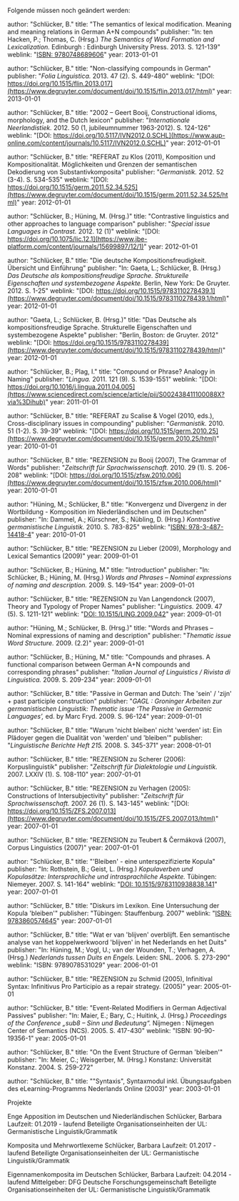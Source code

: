 
Folgende müssen noch geändert werden:


author: "Schlücker, B."
title: "The semantics of lexical modification. Meaning and meaning relations in German A+N compounds"
publisher: "In: ten Hacken, P.; Thomas, C. (Hrsg.)
<i>The Semantics of Word Formation and Lexicalization.</i> Edinburgh : Edinburgh University Press. 2013. S. 121-139"
weblink: "[ISBN: 9780748689606](https://katalog.ub.uni-leipzig.de/Record/0-750767715)"
year: 2013-01-01

author: "Schlücker, B."
title: "Non-classifying compounds in German"
publisher: "<i>Folia Linguistica.</i> 2013. 47 (2). S. 449-480"
weblink: "[DOI: https://doi.org/10.1515/flin.2013.017](https://www.degruyter.com/document/doi/10.1515/flin.2013.017/html)"
year: 2013-01-01

author: "Schlücker, B."
title: "2002 – Geert Booij, Constructional idioms, morphology, and the Dutch lexicon"
publisher: "<i>Internationale Neerlandistiek.</i> 2012. 50 (1, jubileumnummer 1963-2012). S. 124-126"
weblink: "[DOI: https://doi.org/10.5117/IVN2012.0.SCHL](https://www.aup-online.com/content/journals/10.5117/IVN2012.0.SCHL)"
year: 2012-01-01

author: "Schlücker, B."
title: "REFERAT zu Klos (2011), Komposition und Kompositionalität. Möglichkeiten und Grenzen der semantischen Dekodierung von Substantivkomposita"
publisher: "<i>Germanistik.</i> 2012. 52 (3-4). S. 534-535"
weblink: "[DOI: https://doi.org/10.1515/germ.2011.52.34.525](https://www.degruyter.com/document/doi/10.1515/germ.2011.52.34.525/html)"
year: 2012-01-01

author: "Schlücker, B.; Hüning, M. (Hrsg.)"
title: "Contrastive linguistics and other approaches to language comparison"
publisher: "<i>Special issue Languages in Contrast.</i> 2012. 12 (1)"
weblink: "[DOI: https://doi.org/10.1075/lic.12.1](https://www.jbe-platform.com/content/journals/15699897/12/1)"
year: 2012-01-01

author: "Schlücker, B."
title: "Die deutsche Kompositionsfreudigkeit. Übersicht und Einführung"
publisher: "In: Gaeta, L.; Schlücker, B. (Hrsg.)
<i>Das Deutsche als kompositionsfreudige Sprache. Strukturelle Eigenschaften und systembezogene Aspekte.</i> Berlin, New York: De Gruyter. 2012. S. 1-25"
weblink: "[DOI: https://doi.org/10.1515/9783110278439.1](https://www.degruyter.com/document/doi/10.1515/9783110278439.1/html)"
year: 2012-01-01

author: "Gaeta, L.; Schlücker, B. (Hrsg.)"
title: "Das Deutsche als kompositionsfreudige Sprache. Strukturelle Eigenschaften und systembezogene Aspekte"
publisher: "Berlin, Boston: de Gruyter. 2012"
weblink: "[DOI: https://doi.org/10.1515/9783110278439](https://www.degruyter.com/document/doi/10.1515/9783110278439/html)"
year: 2012-01-01

author: "Schlücker, B.; Plag, I."
title: "Compound or Phrase? Analogy in Naming"
publisher: "<i>Lingua.</i> 2011. 121 (9). S. 1539-1551"
weblink: "[DOI: https://doi.org/10.1016/j.lingua.2011.04.005](https://www.sciencedirect.com/science/article/pii/S002438411100088X?via%3Dihub)"
year: 2011-01-01

author: "Schlücker, B."
title: "REFERAT zu Scalise & Vogel (2010, eds.), Cross-disciplinary issues in compounding"
publisher: "<i>Germanistik.</i> 2010. 51 (1-2). S. 39-39"
weblink: "[DOI: https://doi.org/10.1515/germ.2010.25](https://www.degruyter.com/document/doi/10.1515/germ.2010.25/html)"
year: 2010-01-01

author: "Schlücker, B."
title: "REZENSION zu Booij (2007), The Grammar of Words"
publisher: "<i>Zeitschrift für Sprachwissenschaft.</i> 2010. 29 (1). S. 206-208"
weblink: "[DOI: https://doi.org/10.1515/zfsw.2010.006](https://www.degruyter.com/document/doi/10.1515/zfsw.2010.006/html)"
year: 2010-01-01

author: "Hüning, M.; Schlücker, B."
title: "Konvergenz und Divergenz in der Wortbildung - Komposition im Niederländischen und im Deutschen"
publisher: "In: Dammel, A.; Kürschner, S.; Nübling, D. (Hrsg.)
<i>Kontrastive germanistische Linguistik.</i> 2010. S. 783-825"
weblink: "[ISBN: 978-3-487-14418-4](https://katalog.ub.uni-leipzig.de/Record/0-1399600184)"
year: 2010-01-01

author: "Schlücker, B."
title: "REZENSION zu Lieber (2009), Morphology and Lexical Semantics (2009)"
year: 2009-01-01

author: "Schlücker, B.; Hüning, M."
title: "Introduction"
publisher: "In: Schlücker, B.; Hüning, M. (Hrsg.)
<i>Words and Phrases – Nominal expressions of naming and description.</i> 2009. S. 149-154"
year: 2009-01-01

author: "Schlücker, B."
title: "REZENSION zu Van Langendonck (2007), Theory and Typology of Proper Names"
publisher: "<i>Linguistics.</i> 2009. 47 (5). S. 1211-121"
weblink: "[DOI: 10.1515/LING.2009.042](https://www.degruyter.com/document/doi/10.1515/LING.2009.042/html)"
year: 2009-01-01

author: "Hüning, M.; Schlücker, B. (Hrsg.)"
title: "Words and Phrases – Nominal expressions of naming and description"
publisher: "<i>Thematic issue Word Structure.</i> 2009. (2.2)"
year: 2009-01-01

author: "Schlücker, B.; Hüning, M."
title: "Compounds and phrases. A functional comparison between German A+N compounds and corresponding phrases"
publisher: "<i>Italian Journal of Linguistics / Rivista di Linguistica.</i> 2009. S. 209-234"
year: 2009-01-01

author: "Schlücker, B."
title: "Passive in German and Dutch: The 'sein' / 'zijn' + past participle construction"
publisher: "<i>GAGL : Groninger Arbeiten zur germanistischen Linguistik: Thematic issue ‘The Passive in Germanic Languages’,</i> ed. by Marc Fryd. 2009. S. 96-124"
year: 2009-01-01

author: "Schlücker, B."
title: "Warum 'nicht bleiben' nicht 'werden' ist: Ein Plädoyer gegen die Dualität von 'werden' und 'bleiben'"
publisher: "<i>Linguistische Berichte Heft 215.</i> 2008. S. 345-371"
year: 2008-01-01

author: "Schlücker, B."
title: "REZENSION zu Scherer (2006): Korpuslinguistik"
publisher: "<i>Zeitschrift für Dialektologie und Linguistik.</i> 2007. LXXIV (1). S. 108-110"
year: 2007-01-01

author: "Schlücker, B."
title: "REZENSION zu Verhagen (2005): Constructions of Intersubjectivity"
publisher: "<i>Zeitschrift für Sprachwissenschaft.</i> 2007. 26 (1). S. 143-145"
weblink: "[DOI: https://doi.org/10.1515/ZFS.2007.013](https://www.degruyter.com/document/doi/10.1515/ZFS.2007.013/html)"
year: 2007-01-01

author: "Schlücker, B."
title: "REZENSION zu Teubert & Čermáková (2007), Corpus Linguistics (2007)"
year: 2007-01-01

author: "Schlücker, B."
title: "'Bleiben' - eine unterspezifizierte Kopula"
publisher: "In: Rothstein, B.; Geist, L. (Hrsg.)
<i>Kopulaverben und Kopulasätze: Intersprachliche und intrasprachliche Aspekte.</i> Tübingen: Niemeyer. 2007. S. 141-164"
weblink: "[DOI: 10.1515/9783110938838.141](https://www.degruyter.com/document/doi/10.1515/9783110938838.141/html)"
year: 2007-01-01

author: "Schlücker, B."
title: "Diskurs im Lexikon. Eine Untersuchung der Kopula 'bleiben'"
publisher: "Tübingen: Stauffenburg. 2007"
weblink: "[ISBN: 9783860574645](https://katalog.ub.uni-leipzig.de/Record/0-538644508)"
year: 2007-01-01

author: "Schlücker, B."
title: "Wat er van 'blijven' overblijft. Een semantische analyse van het koppelwerkwoord 'blijven' in het Nederlands en het Duits"
publisher: "In: Hüning, M.; Vogl, U.; van der Wounden, T.; Verhagen, A. (Hrsg.)
<i>Nederlands tussen Duits en Engels.</i> Leiden: SNL. 2006. S. 273-290"
weblink: "ISBN: 9789078531029"
year: 2006-01-01

author: "Schlücker, B."
title: "REZENSION zu Schmid (2005), Infinitival Syntax: Infinitivus Pro Participio as a repair strategy. (2005)"
year: 2005-01-01

author: "Schlücker, B."
title: "Event-Related Modifiers in German Adjectival Passives"
publisher: "In: Maier, E.; Bary, C.; Huitink, J. (Hrsg.)
<i>Proceedings of the Conference „sub8 – Sinn und Bedeutung“.</i> Nijmegen : Nijmegen Center of Semantics (NCS). 2005. S. 417-430"
weblink: "ISBN: 90-90-19356-1"
year: 2005-01-01

author: "Schlücker, B."
title: "On the Event Structure of German 'bleiben'"
publisher: "In: Meier, C.; Weisgerber, M. (Hrsg.)
Konstanz: Universität Konstanz. 2004. S. 259-272"

author: "Schlücker, B."
title: ""Syntaxis", Syntaxmodul inkl. Übungsaufgaben des eLearning-Programms Nederlands Online (2003)"
year: 2003-01-01


Projekte

Enge Apposition im Deutschen und Niederländischen
Schlücker, Barbara
Laufzeit: 01.2019 - laufend
Beteiligte Organisationseinheiten der UL: Germanistische Linguistik/Grammatik

Komposita und Mehrwortlexeme
Schlücker, Barbara
Laufzeit: 01.2017 - laufend
Beteiligte Organisationseinheiten der UL: Germanistische Linguistik/Grammatik

Eigennamenkomposita im Deutschen
Schlücker, Barbara
Laufzeit: 04.2014 - laufend
Mittelgeber: DFG Deutsche Forschungsgemeinschaft
Beteiligte Organisationseinheiten der UL: Germanistische Linguistik/Grammatik
